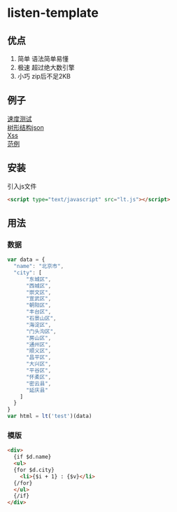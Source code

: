 # listen-template

## 优点
1. 简单 语法简单易懂
2. 极速 超过绝大数引擎
3. 小巧 zip后不足2KB

## 例子
[速度测试](https://listen80.github.io/listen-template/examples/speed_test/)  
[树形结构json](https://listen80.github.io/listen-template/examples/json/)  
[Xss](https://listen80.github.io/listen-template/examples/escape.html)  
[范例](https://listen80.github.io/listen-template/examples/easy.html)  

## 安装

引入js文件
```html
<script type="text/javascript" src="lt.js"></script>
```

## 用法

### 数据

```js
var data = {
  "name": "北京市",
  "city": [
      "东城区",
      "西城区",
      "崇文区",
      "宣武区",
      "朝阳区",
      "丰台区",
      "石景山区",
      "海淀区",
      "门头沟区",
      "房山区",
      "通州区",
      "顺义区",
      "昌平区",
      "大兴区",
      "平谷区",
      "怀柔区",
      "密云县",
      "延庆县"
    ]
  }
}
var html = lt('test')(data)
```

### 模版

```html
<div>
  {if $d.name}
  <ul>
  {for $d.city}
    <li>{$i + 1} : {$v}</li>
  {/for}
  </ul>
  {/if}
</div>
```
